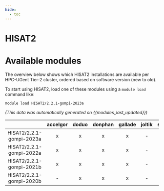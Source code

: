 ```yaml
---
hide:
  - toc
---
```


HISAT2
======

# Available modules


The overview below shows which HISAT2 installations are available per HPC-UGent Tier-2 cluster, ordered based on software version (new to old).

To start using HISAT2, load one of these modules using a `module load` command like:

```shell
module load HISAT2/2.2.1-gompi-2023a
```

*(This data was automatically generated on {{modules_last_updated}})*  

| |accelgor|doduo|donphan|gallade|joltik|shinx|skitty|
| :---: | :---: | :---: | :---: | :---: | :---: | :---: | :---: |
|HISAT2/2.2.1-gompi-2023a|x|x|x|x|-|x|x|
|HISAT2/2.2.1-gompi-2022a|x|x|x|x|-|-|-|
|HISAT2/2.2.1-gompi-2021b|x|x|x|x|-|-|-|
|HISAT2/2.2.1-gompi-2020b|-|x|x|x|-|-|-|

